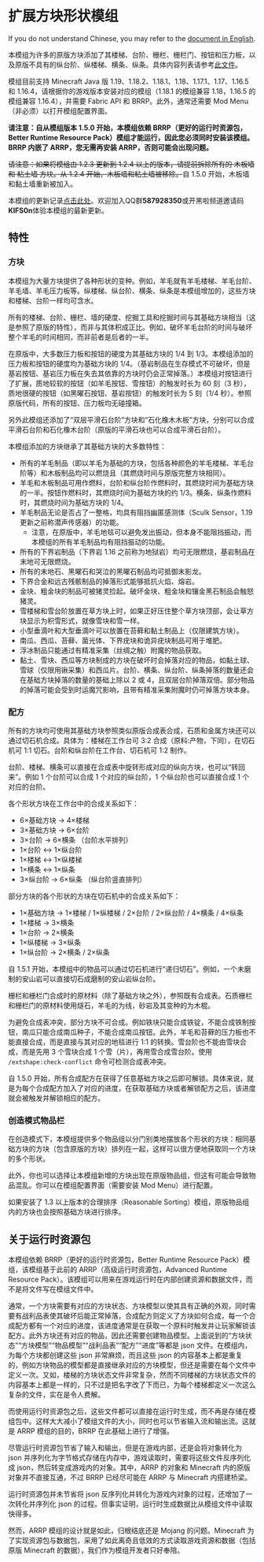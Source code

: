 # 扩展方块形状模组

If you do not understand Chinese, you may refer to the [document in English](README-en.md).

本模组为许多的原版方块添加了其楼梯、台阶、栅栏、栅栏门、按钮和压力板，以及原版不具有的纵台阶、纵楼梯、横条、纵条。具体内容列表请参考[此文件](BlockList.md)。

模组目前支持 Minecraft Java 版 1.19、1.18.2、1.18.1、1.18、1.17.1、1.17、1.16.5 和 1.16.4，请根据你的游戏版本安装对应的模组（1.18.1 的模组兼容 1.18，1.16.5 的模组兼容 1.16.4），并需要 Fabric API 和 BRRP。此外，通常还需要 Mod Menu（非必须）以打开模组配置界面。

**请注意：自从模组版本 1.5.0 开始，本模组依赖 BRRP（更好的运行时资源包，Better Runtime Resource Pack）模组才能运行，因此您必须同时安装该模组。BRRP 内嵌了 ARRP，您无需再安装 ARRP，否则可能会出现问题。**

<s>请注意：如果将模组由 1.2.3 更新到 1.2.4 以上的版本，请提前拆除所有的 木板墙 和 粘土墙 方块。从 1.2.4 开始，木板墙和粘土墙被移除。</s>自 1.5.0 开始，木板墙和黏土墙重新被加入。

本模组的更新记录[点击此处](UpdateLog.md)。欢迎加入QQ群**587928350**或开黑啦频道邀请码**KlFS0n**体验本模组的最新更新。

## 特性

### 方块

本模组为大量方块提供了各种形状的变种。例如，羊毛就有羊毛楼梯、羊毛台阶、羊毛墙、羊毛压力板等。纵楼梯、纵台阶、横条、纵条是本模组增加的，这些方块和楼梯、台阶一样均可含水。

所有的楼梯、台阶、栅栏、墙的硬度、挖掘工具和挖掘时间与其基础方块相当（这是参照了原版的特性），而非与其体积成正比。例如，破坏羊毛台阶的时间与破坏整个羊毛的时间相同，而非前者是后者的一半。

在原版中，大多数压力板和按钮的硬度为其基础方块的 1/4 到 1/3。本模组添加的压力板和按钮的硬度均为基础方块的 1/4。（基岩制品在生存模式不可破坏，但是基岩按钮、基岩压力板在失去其依靠的方块时仍会正常掉落。）本模组对按钮进行了扩展，质地较软的按钮（如羊毛按钮、雪按钮）的触发时长为 60 刻（3 秒），质地很硬的按钮（如黑曜石按钮、基岩按钮）的触发时长为 5 刻（1/4 秒）。参照原版代码，所有的按钮、压力板均无碰撞箱。

另外此模组还添加了“双层平滑石台阶”方块和“石化橡木木板”方块，分别可以合成平滑石台阶和石化橡木台阶（原版的平滑石块也可以合成平滑石台阶）。

本模组添加的方块继承了其基础方块的大多数特性：

- 所有的羊毛制品（即以羊毛为基础的方块，包括各种颜色的羊毛楼梯、羊毛台阶等）和木板制品均可以燃烧且（其燃烧时间与原版完整方块相同）。
- 羊毛和木板制品可用作燃料，台阶和纵台阶作燃料时，其燃烧时间为基础方块的一半。按钮作燃料时，其燃烧时间为基础方块的约 1/3。横条、纵条作燃料时，其燃烧时间为基础方块的 1/4。
- 羊毛制品无论是否占了一整格，均具有阻挡幽匿感测体（Sculk Sensor，1.19 更新之前称潜声传感器）的功能。
    - 注意，在原版中，羊毛地毯可以避免发出振动，但本身不能阻挡振动，而本模组的所有羊毛制品均有阻挡振动的功能。
- 所有的下界岩制品（下界岩 1.16 之前称为地狱岩）均可无限燃烧，基岩制品在末地可无限燃烧。
- 所有的末地石、黑曜石和哭泣的黑曜石制品均可抵御末影龙。
- 下界合金和远古残骸制品的掉落形式能够抵抗火焰、熔岩。
- 金块、粗金块的制品可被猪灵捡起。破坏金块、粗金块和镶金黑石制品会触怒猪灵。
- 雪楼梯和雪台阶放置在草方块上时，如果正好压住整个草方块顶部，会让草方块显示为积雪形式，就像雪块和雪一样。
- 小型垂滴叶和大型垂滴叶可以放置在苔藓和黏土制品上（仅限建筑方块）。
- 南瓜、西瓜、苔藓、菌光体、下界疣块和诡异疣块制品可用于堆肥。
- 浮冰制品只能通过有精准采集（丝绸之触）附魔的物品获取。
- 黏土、雪块、西瓜等方块制成的方块在破坏时会掉落对应的物品，如黏土球、雪球（仅限用锹采集）和西瓜片。台阶、横条、纵台阶、纵条掉落的数量还会在基础方块掉落的数量的基础上除以 2 或 4，且双层台阶掉落双倍。部分物品的掉落可能会受到时运魔咒影响，且带有精准采集附魔时仍可掉落方块本身。

### 配方

所有的方块均可使用其基础方块参照类似原版合成表合成，石质和金属方块还可以通过切石机合成。具体为：楼梯在工作台可 3:2 合成（原料:产物，下同），在切石机可 1:1 切石。台阶和纵台阶在工作台、切石机可 1:2 制作。

台阶、楼梯、横条可以直接在合成表中旋转形成对应的纵向方块，也可以“转回来”。例如 1 个台阶可以合成 1 个对应的纵台阶，1 个纵台阶也可以直接合成 1 个对应的台阶。

各个形状方块在工作台中的合成关系如下：

- 6×基础方块 → 4×楼梯
- 3×基础方块 → 6×台阶
- 3×台阶 → 6×横条 （台阶水平排列）
- 1×台阶 ↔ 1×纵台阶
- 1×楼梯 ↔ 1×纵楼梯
- 1×横条 ↔ 1×纵条
- 3×纵台阶 → 6×纵条 （纵台阶竖直排列）

部分方块的各个形状的方块在切石机中的合成关系如下：

- 1×基础方块 → 1×楼梯 / 1×纵楼梯 / 2×台阶 / 2×纵台阶 / 4×横条 / 4×纵条
- 1×楼梯 → 3×横条
- 1×台阶 → 2×横条
- 1×纵楼梯 → 3×纵条
- 1×纵台阶 → 2×横条 / 2×纵条

自 1.5.1 开始，本模组中的物品可以通过切石机进行“递归切石”。例如，一个未磨制的安山岩可以直接切石成磨制的安山岩纵台阶。

栅栏和栅栏门合成时的原材料（除了基础方块之外），参照既有合成表。石质栅栏和栅栏门的原材料使用燧石，羊毛的为线，砂岩及其变种的为木棍。

为避免合成表冲突，部分方块不可合成。例如铁块只能合成铁锭，不能合成铁制按钮，南瓜只能合成南瓜种子，不能合成南瓜按钮。此外，羊毛和苔藓的压力板也不能直接合成，而是直接与其对应的地毯进行 1:1 的转换。雪台阶也不能由雪块合成，而是先用 3 个雪块合成 1 个雪（片），再用雪合成雪台阶。使用 `/extshape:check-conflict` 命令可检测合成表冲突。

自 1.5.0 开始，所有合成配方在获得了任意基础方块之后即可解锁。具体来说，就是为每个合成配方加入了对应的进度，在获取基础方块或者解锁配方之后，该进度就会被触发并解锁相应的配方。

### 创造模式物品栏

在创造模式下，本模组提供多个物品组以分门别类地摆放各个形状的方块：相同基础方块的方块（包含原版的方块）排列在一起，这样可以很方便地获取同一个方块的多个形状。

此外，你也可以选择让本模组新增的方块出现在原版物品组，但这有可能会导致物品混乱。你可以在模组配置界面（需要安装 Mod Menu）进行配置。

如果安装了 1.3 以上版本的合理排序（Reasonable Sorting）模组，原版物品组内的方块也会按照基础方块进行排序。

## 关于运行时资源包

本模组依赖 BRRP（更好的运行时资源包，Better Runtime Resource Pack）模组，该模组基于此前的 ARRP（高级运行时资源包，Advanced Runtime Resource Pack）。该模组可以用来在游戏运行时在内部创建资源和数据文件，而不是将文件写在模组文件中。

通常，一个方块需要有对应的方块状态、方块模型以使其具有正确的外观，同时需要有战利品表使其破坏后能正常掉落，合成配方则定义了方块如何合成，每一个合成配方都有一个对应的进度，该进度通常是在获取一个原料时触发并让玩家解锁该配方。此外方块还有对应的物品，因此还需要创建物品模型。上面说到的“方块状态”“方块模型”“物品模型”“战利品表”“配方”“进度”等都是 json 文件。在模组内，为每个方块都创建这些 json 非常麻烦，而且这些 json 的内容基本上都是重复的，例如方块物品的模型都是直接继承对应的方块模型，但还是需要在每个文件中定义一次。又如，楼梯的方块状态文件非常复杂，然而不同楼梯的方块状态文件的内容基本上都是一样的，只不过是把名字改了下而已，为每个楼梯都定义一次这么复杂的文件，实在是令人费解。

而使用运行时资源包之后，这些文件都可以直接在运行时生成，而不再是存储在模组包中。这样大大减小了模组文件的大小，同时也可以节省输入流和输出流。这就是 ARRP 模组的目的，BRRP 在此基础上进行了增强。

尽管运行时资源包节省了输入和输出，但是在游戏内部，还是会将对象转化为 json 并序列化为字节格式存储在内存中，游戏读取时，需要将这些文件反序列化成 json，然后转变成游戏内的对象。其中，ARRP 的对象和 Minecraft 内的原版对象并不直接互通，不过 BRRP 已经尽可能在 ARRP 与 Minecraft 内搭建桥梁。

运行时资源包并未节省将 json 反序列化并转化为游戏内对象的过程，还增加了一次转化并序列化 json 的过程。但事实证明，运行时生成数据比从模组文件中读取快得多。

然而，ARRP 模组的设计就是如此，归根结底还是 Mojang 的问题。Minecraft 为了实现资源包与数据包，采用了如此离奇且低效的方式读取游戏资源和数据（包括原版 Minecraft 的数据），我们作为模组开发者只好奉陪。